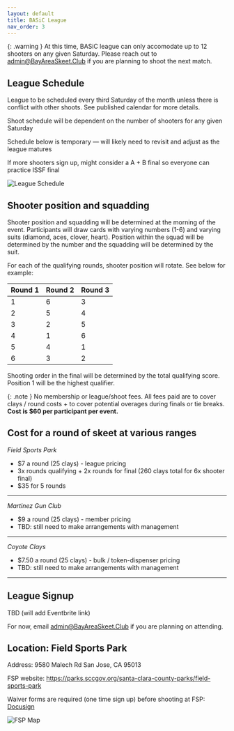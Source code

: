 ```yaml
---
layout: default
title: BASiC League
nav_order: 3
---
```


{: .warning }
At this time, BASiC league can only accomodate up to 12 shooters on any given Saturday. Please reach out to admin@BayAreaSkeet.Club if you are planning to shoot the next match.
  
## League Schedule

League to be scheduled every third Saturday of the month unless there is conflict with other shoots. See published calendar for more details.

Shoot schedule will be dependent on the number of shooters for any given Saturday

Schedule below is temporary — will likely need to revisit and adjust as the league matures

If more shooters sign up, might consider a A + B final so everyone can practice ISSF final

![League Schedule]({{site.baseurl}}/assets/images/league-schedule-20240107.jpg)

## Shooter position and squadding

Shooter position and squadding will be determined at the morning of the event. Participants will draw cards with varying numbers (1-6) and varying suits (diamond, aces, clover, heart). Position within the squad will be determined by the number and the squadding will be determined by the suit.

For each of the qualifying rounds, shooter position will rotate. See below for example:

| Round 1 | Round 2 | Round 3 |
|:--------|:--------|:--------|
| 1       | 6       | 3       |
| 2       | 5       | 4       |
| 3       | 2       | 5       |
| 4       | 1       | 6       |
| 5       | 4       | 1       |
| 6       | 3       | 2       |

Shooting order in the final will be determined by the total qualifying score. Position 1 will be the highest qualifier.

{: .note }
  No membership or league/shoot fees. All fees paid are to cover clays / round costs + to cover potential overages during finals or tie breaks. **Cost is $60 per participant per event.**

## Cost for a round of skeet at various ranges
_Field Sports Park_
- $7 a round (25 clays) - league pricing
- 3x rounds qualifying + 2x rounds for final (260 clays total for 6x shooter final)
- $35 for 5 rounds

---

_Martinez Gun Club_
- $9 a round (25 clays) - member pricing
- TBD: still need to make arrangements with management
 
---

_Coyote Clays_
- $7.50 a round (25 clays) - bulk / token-dispenser pricing
- TBD: still need to make arrangements with management

---

## League Signup

TBD (will add Eventbrite link)

For now, email <a href="mailto:admin@bayareaskeet.club">admin@BayAreaSkeet.Club<a/> if you are planning on attending.

## Location: Field Sports Park

Address: 9580 Malech Rd San Jose, CA 95013

FSP website: <a href="https://parks.sccgov.org/santa-clara-county-parks/field-sports-park" target="_blank" rel="noreferrer noopener">https://parks.sccgov.org/santa-clara-county-parks/field-sports-park</a>

Waiver forms are required (one time sign up) before shooting at FSP: <a href="https://powerforms.docusign.net/89ea1b40-b0ff-4a93-98e5-c7e729f2b63a?env=na2&acct=4413ff6c-07d8-4a15-bcd1-ea35455a9c9b&accountId=4413ff6c-07d8-4a15-bcd1-ea35455a9c9b" target="_blank" rel="noreferrer noopener">Docusign</a>

![FSP Map]({{site.baseurl}}/assets/images/fsp-map.jpg)
